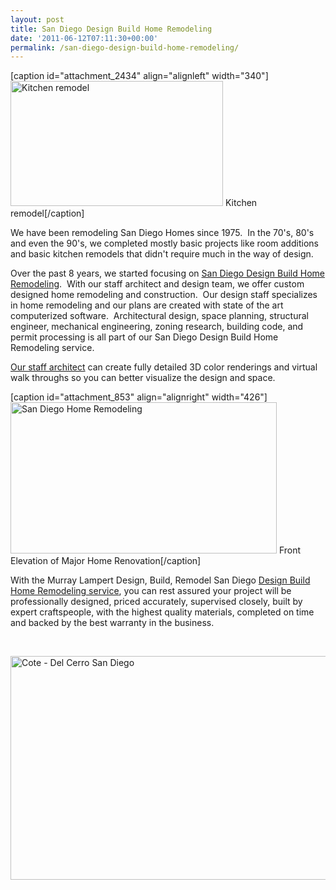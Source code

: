 ```yaml
---
layout: post
title: San Diego Design Build Home Remodeling
date: '2011-06-12T07:11:30+00:00'
permalink: /san-diego-design-build-home-remodeling/
---
```

[caption id="attachment_2434" align="alignleft" width="340"]<a href="http://www.murraylampert.com/wp-content/uploads/003filer-after.jpg"><img class=" wp-image-2434 " src="http://www.murraylampert.com/wp-content/uploads/003filer-after.jpg" alt="Kitchen remodel" width="340" height="200" /></a> Kitchen remodel[/caption]

We have been remodeling San Diego Homes since 1975.  In the 70's, 80's and even the 90's, we completed mostly basic projects like room additions and basic kitchen remodels that didn't require much in the way of design.

Over the past 8 years, we started focusing on <a href="http://www.murraylampert.com/san-diego-design-build-contractors/">San Diego Design Build Home Remodeling</a>.  With our staff architect and design team, we offer custom designed home remodeling and construction.  Our design staff specializes in home remodeling and our plans are created with state of the art computerized software.  Architectural design, space planning, structural engineer, mechanical engineering, zoning research, building code, and permit processing is all part of our San Diego Design Build Home Remodeling service.

<a href="http://www.murraylampert.com/about/">Our staff architect</a> can create fully detailed 3D color renderings and virtual walk throughs so you can better visualize the design and space.

[caption id="attachment_853" align="alignright" width="426"]<a href="http://www.murraylampert.com/san-diego-home-design-serivces/"><img class="size-full wp-image-853 " title="Front Elevation" src="http://www.murraylampert.com/wp-content/uploads/2011/06/Cote-Elev.jpg" alt="San Diego Home Remodeling" width="426" height="242" /></a> Front Elevation of Major Home Renovation[/caption]

With the Murray Lampert Design, Build, Remodel San Diego <a href="http://www.murraylampert.com/3d-architectural-rendering-services/">Design Build Home Remodeling service</a>, you can rest assured your project will be professionally designed, priced accurately, supervised closely, built by expert craftspeople, with the highest quality materials, completed on time and backed by the best warranty in the business.

&nbsp;

<a href="http://www.murraylampert.com/san-diego-home-design-serivces/"><img class="size-full wp-image-864" title="Cote Residence by Murray Lampert Design, Build, Remodel" src="http://www.murraylampert.com/wp-content/uploads/2011/06/CoteRevised.jpg" alt="Cote - Del Cerro San Diego" width="623" height="358" /></a>
